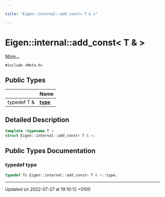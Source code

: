 ```yaml
---

title: "Eigen::internal::add_const< T & >"

---
```


# Eigen::internal::add_const< T & >



 [More...](#detailed-description)


`#include <Meta.h>`

## Public Types

|                | Name           |
| -------------- | -------------- |
| typedef T & | **[type](http://example.org/classes/structeigen_1_1internal_1_1add__const_3_01t_01_6_01_4/#typedef-type)**  |

## Detailed Description

```cpp
template <typename T >
struct Eigen::internal::add_const< T & >;
```

## Public Types Documentation

### typedef type

```cpp
typedef T& Eigen::internal::add_const< T & >::type;
```


-------------------------------

Updated on 2022-07-27 at 19:10:12 +0100